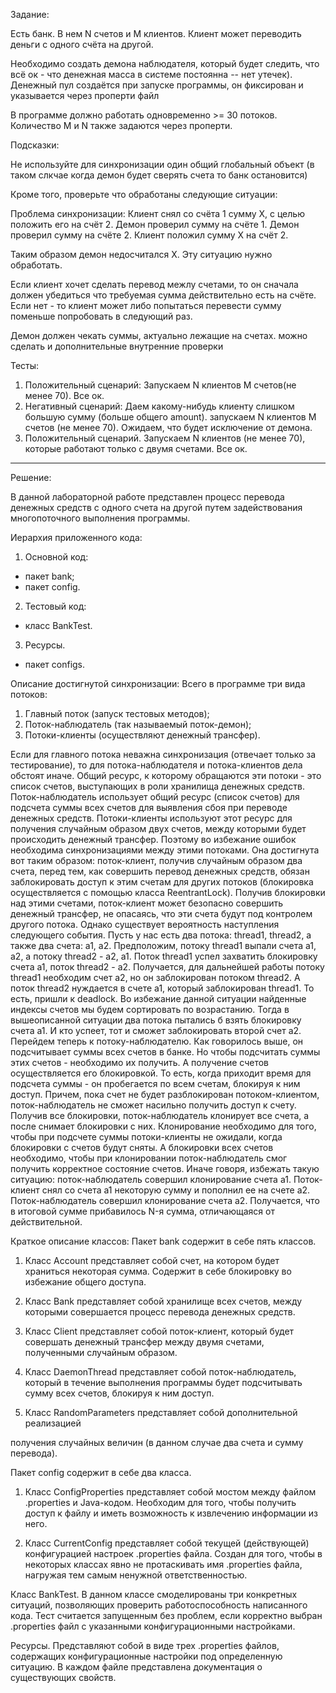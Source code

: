 Задание:

Есть банк. В нем N счетов и M клиентов.
Клиент может переводить деньги с одного счёта на другой.

Необходимо создать демона наблюдателя, который будет следить, что всё ок - что денежная масса в системе постоянна -- нет утечек). Денежный пул создаётся при запуске программы, он фиксирован и указывается через проперти файл

В программе должно работать одновременно >= 30 потоков. Количество M и N также задаются через проперти.

Подсказки:

Не используйте для синхронизации один общий глобальный объект (в таком слкчае когда демон будет сверять счета то банк остановится)


Кроме того, проверьте что обработаны следующие ситуации:

Проблема синхронизации:
Клиент снял со счёта 1 сумму X, с целью положить его на счёт 2.
Демон проверил сумму на счёте 1.
Демон проверил сумму на счёте 2.
Клиент положил сумму X на счёт 2.

Таким образом демон недосчитался X. Эту ситуацию нужно обработать.

Если клиент хочет сделать перевод межлу счетами, то он сначала должен убедиться что требуемая сумма действительно есть на счёте. Если нет - то клиент может либо попытаться перевести сумму поменьше попробовать в следующий раз.

Демон должен чекать суммы, актуально лежащие на счетах. можно сделать и дополнительные внутренние проверки

Тесты:
1. Положительный сценарий:
Запускаем N клиентов M счетов(не менее 70). Все ок.
2. Негативный сценарий:
Даем какому-нибудь клиенту слишком большую сумму (больше общего amount). запускаем N клиентов  М счетов (не менее 70). Ожидаем, что будет исключение от демона.
3. Положительный сценарий. 
Запускаем N клиентов (не менее 70), которые работают только с двумя счетами. Все ок.



----------------------------------------------------------------------------------------------------------------------------

Решение:

В данной лабораторной работе представлен процесс перевода денежных средств с одного счета на другой путем задействования многопоточного выполнения программы.

Иерархия приложенного кода:

1) Основной код:
- пакет bank;
- пакет config.

2) Тестовый код:
- класс BankTest.

3) Ресурсы.
- пакет configs.

Описание достигнутой синхронизации:
Всего в программе три вида потоков:
1) Главный поток (запуск тестовых методов);
2) Поток-наблюдатель (так называемый поток-демон);
3) Потоки-клиенты (осуществляют денежный трансфер).

Если для главного потока неважна синхронизация (отвечает только за тестирование), то для потока-наблюдателя и потока-клиентов дела обстоят иначе. Общий ресурс, к которому обращаются эти потоки - это список счетов, выступающих в роли хранилища денежных средств. Поток-наблюдатель использует общий ресурс (список счетов) для подсчета суммы всех счетов для выявления сбоя при переводе денежных средств. Потоки-клиенты используют этот ресурс для получения случайным образом двух счетов, между которыми будет происходить денежный трансфер. Поэтому во избежание ошибок необходима синхронизациями между этими потоками. Она достигнута вот таким образом: поток-клиент, получив случайным образом два счета, перед тем, как совершить перевод денежных средств, обязан заблокировать доступ к этим счетам для других потоков (блокировка осуществляется с помощью класса ReentrantLock). Получив блокировки над этими счетами, поток-клиент может безопасно совершить денежный трансфер, не опасаясь, что эти счета будут под контролем другого потока. Однако существует вероятность наступления следующего события. Пусть у нас есть два потока: thread1, thread2, а также два счета: a1, a2. Предположим, потоку thread1 выпали счета a1, a2, а потоку thread2 - a2, a1. Поток thread1 успел захватить блокировку счета a1, поток thread2 - a2. Получается, для дальнейшей работы потоку thread1 необходим счет a2, но он заблокирован потоком thread2. А поток thread2 нуждается в счете a1, который заблокирован thread1. То есть, пришли к deadlock. Во избежание данной ситуации найденные индексы счетов мы будем сортировать по возрастанию. Тогда в вышеописанной ситуации два потока пытались б взять блокировку счета a1. И кто успеет, тот и сможет заблокировать второй счет a2.
Перейдем теперь к потоку-наблюдателю. Как говорилось выше, он подсчитывает суммы всех счетов в банке. Но чтобы подсчитать суммы этих счетов - необходимо их получить. А получение счетов осуществляется его блокировкой. То есть, когда приходит время для подсчета суммы - он пробегается по всем счетам, блокируя к ним доступ. Причем, пока счет не будет разблокирован потоком-клиентом, поток-наблюдатель не сможет насильно получить доступ к счету. Получив все блокировки, поток-наблюдатель клонирует все счета, а после снимает блокировки с них. Клонирование необходимо для того, чтобы при подсчете суммы потоки-клиенты не ожидали, когда блокировки с счетов будут сняты. А блокировки всех счетов необходимо, чтобы при клонировании поток-наблюдатель смог получить корректное состояние счетов. Иначе говоря, избежать такую ситуацию: поток-наблюдатель совершил клонирование счета a1. Поток-клиент снял со счета a1 некоторую сумму и пополнил ее на счете a2. Поток-наблюдатель совершил клонирование счета a2. Получается, что в итоговой сумме прибавилось N-я сумма, отличающаяся от действительной.

Краткое описание классов:
Пакет bank содержит в себе пять классов.

1) Класс Account представляет собой счет, на котором будет храниться некоторая сумма. Содержит в себе блокировку во избежание общего доступа.

2) Класс Bank представляет собой хранилище всех счетов, между которыми совершается процесс перевода денежных средств.

3) Класс Client представляет собой поток-клиент, который будет совершать денежный трансфер между двумя счетами, полученными случайным образом.

4) Класс DaemonThread представляет собой поток-наблюдатель, который в течение выполнения программы будет подсчитывать сумму всех счетов, блокируя к ним доступ.

5) Класс RandomParameters представляет собой дополнительной реализацией
 
получения случайных величин (в данном случае два счета и сумму перевода).

Пакет config содержит в себе два класса.

1) Класс ConfigProperties представляет собой мостом между файлом .properties и Java-кодом. Необходим для того, чтобы получить доступ к файлу и иметь возможность к извлечению информации из него.

2) Класс CurrentConfig представляет собой текущей (действующей) конфигурацией настроек .properties файла. Создан для того, чтобы в некоторых классах явно не протаскивать имя .properties файла, нагружая тем самым ненужной ответственностью.

Класс BankTest.
В данном классе смоделированы три конкретных ситуаций, позволяющих проверить работоспособность написанного кода. Тест считается запущенным без проблем, если корректно выбран .properties файл с указанными конфигурационными настройками.

Ресурсы.
Представляют собой в виде трех .properties файлов, содержащих конфигурационные настройки под определенную ситуацию. В каждом файле представлена документация о существующих свойств.
